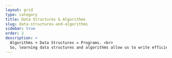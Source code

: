 ```yaml
---
layout: grid
type: category
title: Data Structures & Algorithms
slug: data-structures-and-algorithms
sidebar: true
order: 2
description: >
  Algorithms + Data Structures = Programs. <br>
  So, learning data structures and algorithms allow us to write efficient and optimized computer programs.
---
```

